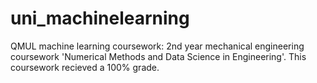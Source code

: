 # uni_machinelearning
QMUL machine learning coursework:
2nd year mechanical engineering coursework 'Numerical Methods and Data Science in Engineering'. This coursework recieved a 100% grade.
